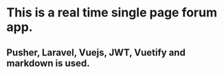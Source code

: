 # This is a real time single page forum app.

## Pusher, Laravel, Vuejs, JWT, Vuetify and markdown is used.